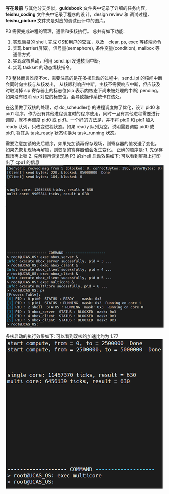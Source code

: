**写在最前**
与其他分支类似，**guidebook** 文件夹中记录了详细的任务内容，
**feishu_coding** 文件夹中记录了程序的设计，design review 和 调试过程，
**feishu_picture** 文件夹是对应的调试设计中的图片。

P3 需要完成进程的管理，通信和多核执行。
总共有如下功能:
1. 实现简易的 shell, 完成 OS和用户的交互，以及　clear, ps, exec 等终端命令
2. 实现 barrier(屏障)，信号量(semaphore), 条件变量(condition), mailbox 等通信方式
3. 实现双核启动，利用 send_ipi 发送核间中断。
4. 实现 taskset 的动态绑核指令。

P3 整体而言难度不大，需要注意的是在多核启动的过程中，send_ipi 的核间中断会同时向主核与从核发出，
从核顺利响应中断，主核不需要响应中断，但应该及时取消掉 sip 寄存器上的标志位(sip 表示内核态下尚未被处理的中断) pending。
如果没有取消 sip 对应的标志位，会导致操作系统卡在该处。

在这里做了双核的处理，对 do_scheudler() 的进程调度做了优化，设计 pid0 和 pid1 程序，作为没有其他进程调度时的程序使用，同时一旦有其他进程需要进行调度，就不再调度 pid0 或 pid1。一个好的方法是，并不将 pid0 和 pid1 加入 ready 队列，只改变进程状态。如果 ready 队列为空，说明需要调度 pid0 或 pid1, 将其从 task_ready 状态切换为 task_running 状态。

需要注意加锁的先后顺序，如果先加锁再保存现场，则寄存器的值发送了变化。
如果先恢复现场再解锁，则恢复的寄存器值会发生变化。
正确的顺序是: 1. 先保存现场再上锁 
              2. 先解锁再恢复现场
P3 的shell 启动效果如下:
可以看到屏幕上打印出了 cpu1 的信息
![shell](https://github.com/Fi-tang/oslab_riscv/blob/Project3-Interactive_OS_and_Process_Management/P3_result1.PNG)


多核启动的执行效果如下: 可以看到双核的加速比约为 1.77
![multicore](https://github.com/Fi-tang/oslab_riscv/blob/Project3-Interactive_OS_and_Process_Management/P3_result0.PNG)
